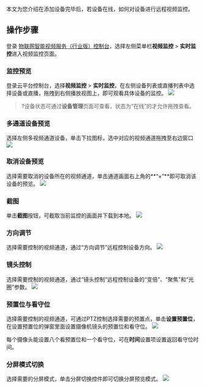 本文为您介绍在添加设备完毕后，若设备在线，如何对设备进行远程视频监控。

## 操作步骤

登录 [物联网智能视频服务（行业版）控制台](https://console.cloud.tencent.com/iot-video-industry)，选择左侧菜单栏**视频监控** > **实时监控**进入视频监控页面。

### 监控预览

登录云平台控制台，选择**视频监控** > **实时监控**，在左侧设备列表或直播列表中选择设备或直播，拖拽到右侧播放视图上，即可观看具体设备的监控。
![](https://qcloudimg.tencent-cloud.cn/raw/f5d51d83e38dd21dce6e75bc9041d223.png)

> ?设备状态可通过**设备管理**页面可查看，状态为“在线”的才允许拖拽查看。

### 多通道设备预览

选择左侧多视频通道设备，单击下拉图标，选中对应的视频通道拖拽至右边窗口
![](https://main.qcloudimg.com/raw/acce79ff70c51427df2698bf03e45474.png)

### 取消设备预览

选择需要取消的设备所在的视频通道，单击通道画面右上角的**“×”**即可取消该设备的预览。
![](https://main.qcloudimg.com/raw/c048272746f49423e250af5ab9e17c9f.png)

### 截图

单击**截图**按钮，可截取当前监控的画面并下载到本地。
![](https://main.qcloudimg.com/raw/893ba03ca47b164d6107a70b4f2cc172.png)

### 方向调节

选择需要控制的视频通道，通过“方向调节”远程控制设备方向。
![](https://main.qcloudimg.com/raw/95554cbc5790008cee8448c3abb2a15f.png)

### 镜头控制

选择需要控制的视频通道，通过“镜头控制”远程控制设备的“变倍”、“聚焦”和“光圈”参数。
![](https://main.qcloudimg.com/raw/35c5f5d5171b49bd9ea9ea745f94d081.png)

### 预置位与看守位

选择需要控制的视频通道，可通过PTZ控制选择需要的预置点，单击**设置预置位**，在设置预置位的弹窗里面设置摄像机镜头的预置位和看守位。
![](https://main.qcloudimg.com/raw/48aef8a1f3262e17f96b90842cb075f9.png)

每个摄像头能设置八个看预置位和一个看守位，可在**时间**设置项设置返回看守位时间。

### 分屏模式切换

选择需要的分屏模式，单击分屏切换控件即可切换分屏预览模式。
![](https://main.qcloudimg.com/raw/a0de06430dc951f2f116dfacdc2ed705.png)
